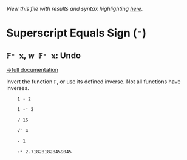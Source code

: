 *View this file with results and syntax highlighting [here](https://saltytine.github.io/BQN/help/undo.html).*

# Superscript Equals Sign (`⁼`)

## `𝔽⁼ 𝕩`, `𝕨 𝔽⁼ 𝕩`: Undo
[→full documentation](../doc/undo.md)

Invert the function `𝔽`, or use its defined inverse. Not all functions have inverses.


        1 - 2

        1 -⁼ 2

        √ 16

        √⁼ 4

        ⋆ 1

        ⋆⁼ 2.718281828459045
